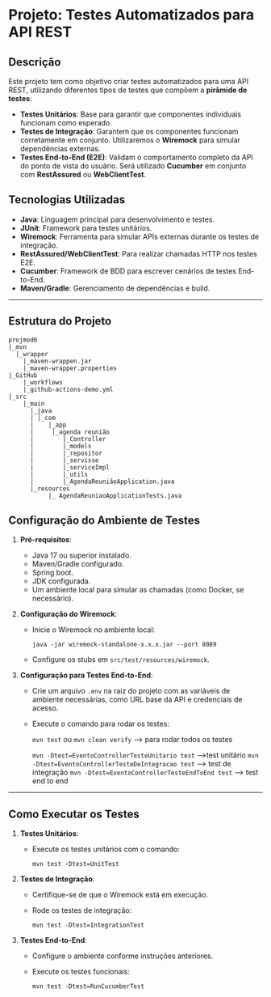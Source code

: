 
# Projeto: Testes Automatizados para API REST

## Descrição

Este projeto tem como objetivo criar testes automatizados para uma API REST, utilizando diferentes tipos de testes que compõem a **pirâmide de testes**:

-   **Testes Unitários**: Base para garantir que componentes individuais funcionam como esperado.
-   **Testes de Integração**: Garantem que os componentes funcionam corretamente em conjunto. Utilizaremos o **Wiremock** para simular dependências externas.
-   **Testes End-to-End (E2E)**: Validam o comportamento completo da API do ponto de vista do usuário. Será utilizado **Cucumber** em conjunto com **RestAssured** ou **WebClientTest**.

## Tecnologias Utilizadas

-   **Java**: Linguagem principal para desenvolvimento e testes.
-   **JUnit**: Framework para testes unitários.
-   **Wiremock**: Ferramenta para simular APIs externas durante os testes de integração.
-   **RestAssured/WebClientTest**: Para realizar chamadas HTTP nos testes E2E.
-   **Cucumber**: Framework de BDD para escrever cenários de testes End-to-End.
-   **Maven/Gradle**: Gerenciamento de dependências e build.

----------

## Estrutura do Projeto

```
projmod6  
|_mvn  
  |_wrapper  
    |_maven-wrappen.jar  
    |_maven-wrapper.properties  
|_GitHub  
    |_workflows  
    |_github-actions-demo.yml  
|_src  
    |_main  
      |_java  
      | |_com  
      |    |_app  
      |     |_agenda reunião  
      |        |_Controller  
      |        |_models  
      |        |_repositor  
      |        |_servisse  
      |        |_serviceImpl  
      |        |_utils  
      |        |_AgendaReuniãoApplication.java    
      |_resources  
           |_ AgendaReuniaoApplicationTests.java

```



## Configuração do Ambiente de Testes

1.  **Pré-requisitos**:
    
    -   Java 17 ou superior instalado.
    -   Maven/Gradle configurado.
    -   Spring boot.
    -   JDK configurada.
    -   Um ambiente local para simular as chamadas (como Docker, se necessário).
2.  **Configuração do Wiremock**:
    
    -   Inicie o Wiremock no ambiente local:
   
        
        `java -jar wiremock-standalone-x.x.x.jar --port 8089` 
        
    -   Configure os stubs em `src/test/resources/wiremock`.
3.  **Configuração para Testes End-to-End**:
    
    -   Crie um arquivo `.env` na raiz do projeto com as variáveis de ambiente necessárias, como URL base da API e credenciais de acesso.
    -   Execute o comando para rodar os testes:
      
        
        `mvn test` ou 
        `mvn clean verify` --> para rodar todos os testes
        
        `mvn -Dtest=EventoControllerTesteUnitario test`  -->test unitário
        `mvn -Dtest=EventoControllerTesteDeIntegracao test` --> test de integração
        `mvn -Dtest=EventoControllerTesteEndToEnd test` --> test end to end
        

----------

## Como Executar os Testes

1.  **Testes Unitários**:
    
    -   Execute os testes unitários com o comando:
        
             
        `mvn test -Dtest=UnitTest` 
        
2.  **Testes de Integração**:
    
    -   Certifique-se de que o Wiremock está em execução.
    -   Rode os testes de integração:
            
        `mvn test -Dtest=IntegrationTest` 
        
3.  **Testes End-to-End**:
    
    -   Configure o ambiente conforme instruções anteriores.
    -   Execute os testes funcionais:
        
        `mvn test -Dtest=RunCucumberTest` 
        



